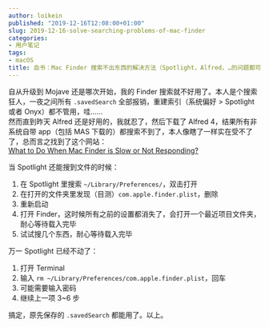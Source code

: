 ```yaml
---
author: loikein
published: "2019-12-16T12:08:00+01:00"
slug: 2019-12-16-solve-searching-problems-of-mac-finder
categories:
- 用户笔记
tags:
- macOS
title: 血书：Mac Finder 搜索不出东西的解决方法（Spotlight，Alfred，…的问题都可能相关）
---
```

自从升级到 Mojave 还是哪次开始，我的 Finder 搜索就不好用了。本人是个搜索狂人，一夜之间所有 `.savedSearch` 全部报销，重建索引（系统偏好 \> Spotlight 或者 Onyx）都不管用，哇……  
然而直到昨天 Alfred 还是好用的，我就忍了，然后下载了 Alfred 4，结果所有非系统自带 app（包括 MAS 下载的）都搜索不到了，本人像瞎了一样实在受不了了，总而言之找到了这个网站：  
[What to Do When Mac Finder is Slow or Not
Responding?](https://www.anysoftwaretools.com/mac-finder-slow-not-working/#3_Problematic_Finder_Preference_Files)  

当 Spotlight 还能搜到文件的时候：  

1.  在 Spotlight 里搜索 `~/Library/Preferences/`，双击打开
2.  在打开的文件夹里发现（目测）`com.apple.finder.plist`，删除
3.  重新启动
4.  打开 Finder，这时候所有之前的设置都消失了，会打开一个最近项目文件夹，耐心等待载入完毕
5.  试试搜几个东西，耐心等待载入完毕

万一 Spotlight 已经不动了：  

1.  打开 Terminal
2.  输入 `rm ~/Library/Preferences/com.apple.finder.plist`，回车
3.  可能需要输入密码
4.  继续上一项 3~6 步

搞定，原先保存的 `.savedSearch` 都能用了。以上。
